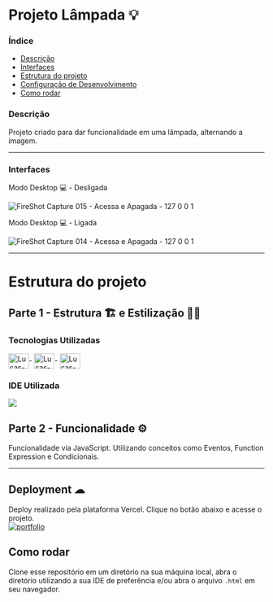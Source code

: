 # Projeto Lâmpada 💡

### Índice
<ul>
  <a href="#descrição"><li>Descrição</li></a>
  <a href="#interfaces"><li>Interfaces</li></a>
  <a href="#estrutura-do-projeto"><li>Estrutura do projeto</li></a>
  <a href="#deployment-"><li>Configuração de Desenvolvimento</li></a>
  <a href="#como-rodar"><li>Como rodar</li></a>
</ul>

### Descrição
Projeto criado para dar funcionalidade em uma lâmpada, alternando a imagem.

<hr>

### Interfaces
Modo Desktop 💻 - Desligada

![FireShot Capture 015 - Acessa e Apagada - 127 0 0 1](https://user-images.githubusercontent.com/115199808/209884237-e9903d1e-f455-4250-92b5-6195defdee71.png)

Modo Desktop 💻 - Ligada

![FireShot Capture 014 - Acessa e Apagada - 127 0 0 1](https://user-images.githubusercontent.com/115199808/209884239-e5f4e797-1e42-4f7c-9f0a-476a0d538fc2.png)

<hr>

# Estrutura do projeto
## Parte 1 - Estrutura 🏗 e Estilização 👨‍🎨
### Tecnologias Utilizadas
<div style="display: inline_block">
  <img align="center" alt="Lucas-HTML" height="30" width="40" src="https://cdn.jsdelivr.net/gh/devicons/devicon/icons/html5/html5-original.svg">-
  <img align="center" alt="Lucas-CSS" height="30" width="40" src="https://cdn.jsdelivr.net/gh/devicons/devicon/icons/css3/css3-original.svg">-
  <img align="center" alt="Lucas-Js" height="30" width="40" src="https://cdn.jsdelivr.net/gh/devicons/devicon/icons/javascript/javascript-original.svg">
</div>

### IDE Utilizada

<div> 
  <img src="https://img.shields.io/badge/Visual_Studio_Code-0078D4?style=for-the-badge&logo=visual%20studio%20code&logoColor=white">
</div>

## Parte 2 - Funcionalidade ⚙

Funcionalidade via JavaScript. Utilizando conceitos como Eventos, Function Expression e Condicionais.

<hr>

## Deployment ☁

Deploy realizado pela plataforma Vercel. Clique no botão abaixo e acesse o projeto.<br>
[![portfolio](https://img.shields.io/badge/-CLIQUE%20AQUI-yellowgreen)](https://acesa-apagada.vercel.app/)

## Como rodar
Clone esse repositório em um diretório na sua máquina local, abra o diretório utilizando a sua IDE de preferência e/ou abra o arquivo ```.html``` em seu navegador.

